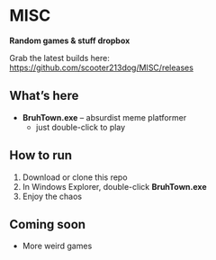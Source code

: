 # MISC

**Random games & stuff dropbox**

Grab the latest builds here:  
https://github.com/scooter213dog/MISC/releases

## What’s here

- **BruhTown.exe** – absurdist meme platformer  
  - just double-click to play  

## How to run

1. Download or clone this repo  
2. In Windows Explorer, double-click **BruhTown.exe**  
3. Enjoy the chaos

## Coming soon

- More weird games   


